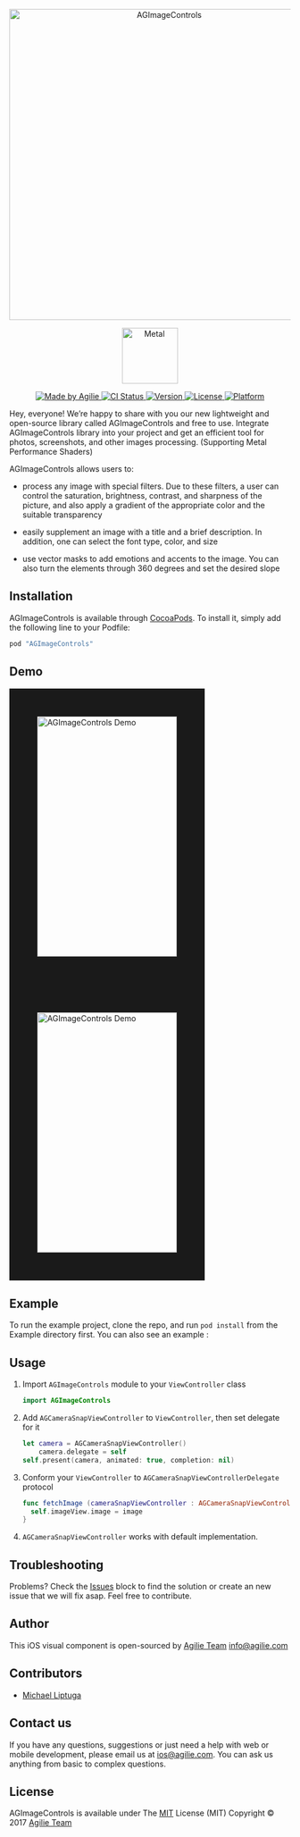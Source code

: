 <p align="center">
<img src="https://user-images.githubusercontent.com/4165054/28629674-c7a917aa-7230-11e7-94c6-4e76ffa2b032.png" alt="AGImageControls" title="AGImageControls" width="557"/>
</p>

<p align="center">
<img src="http://weekly.ascii.jp/elem/000/000/261/261806/Macp11_Metal_1200x.jpg" alt="Metal" title="Metal" width="100"/>
</p>

<p>

</p>

<p align="center">

<a href="https://www.agilie.com?utm_source=github&utm_medium=referral&utm_campaign=Git_Swift&utm_term=AGImageControls">
<img src="https://img.shields.io/badge/Made%20by-Agilie-green.svg?style=flat" alt="Made by Agilie">
</a>

<a href="https://travis-ci.org/liptugamichael@gmail.com/AGImageControls">
<img src="http://img.shields.io/travis/agilie/AGImageControls.svg?style=flat" alt="CI Status">
</a>

<a href="http://cocoapods.org/pods/AGImageControls">
<img src="https://img.shields.io/cocoapods/v/AGImageControls.svg?style=flat" alt="Version">
</a>

<a href="http://cocoapods.org/pods/AGImageControls">
<img src="https://img.shields.io/cocoapods/l/AGImageControls.svg?style=flat" alt="License">
</a>

<a href="http://cocoapods.org/pods/AGImageControls">
<img src="https://img.shields.io/cocoapods/p/AGImageControls.svg?style=flat" alt="Platform">
</a>

</p>

Hey, everyone!
We’re happy to share with you our new lightweight and open-source library called AGImageControls and free to use. 
Integrate AGImageControls library into your project and get an efficient tool for photos, screenshots, and other images processing. (Supporting Metal Performance Shaders)

AGImageControls allows users to:

- process any image with special filters. Due to these filters, a user can control the saturation, brightness, contrast, and sharpness of the picture, and also apply a gradient of the appropriate color and the suitable transparency

- easily supplement an image with a title and a brief description. In addition, one can select the font type, color, and size

- use vector masks to add emotions and accents to the image. You can also turn the elements through 360 degrees and set the desired slope


## Installation

AGImageControls is available through [CocoaPods](http://cocoapods.org). To install
it, simply add the following line to your Podfile:

```ruby
pod "AGImageControls"
```

## Demo

<img src="https://user-images.githubusercontent.com/4165054/28632257-9be44f24-7238-11e7-95da-1e65d40dad25.gif" alt="AGImageControls Demo" height="430" width="250" border ="50"> <img src="https://user-images.githubusercontent.com/4165054/28632626-eceb39b8-7239-11e7-8fd0-2c49aac29ac1.gif" alt="AGImageControls Demo" height="430" width="250" border ="50">

## Example

To run the example project, clone the repo, and run `pod install` from the Example directory first.
You can also see an example :

## Usage

1. Import `AGImageControls` module to your `ViewController` class

   ```swift
   import AGImageControls
   ```

2. Add `AGCameraSnapViewController` to `ViewController`, then set delegate for it

   ```swift
   let camera = AGCameraSnapViewController()
       camera.delegate = self
   self.present(camera, animated: true, completion: nil)
   ```

3. Conform your `ViewController` to `AGCameraSnapViewControllerDelegate` protocol
    
   ```swift
   func fetchImage (cameraSnapViewController : AGCameraSnapViewController, image : UIImage) {
     self.imageView.image = image
   }
   ```

4. `AGCameraSnapViewController` works with default implementation.


## Troubleshooting
Problems? Check the [Issues](https://github.com/agilie/AGImageControls/issues) block
to find the solution or create an new issue that we will fix asap. Feel free to contribute.

## Author

This iOS visual component is open-sourced by [Agilie Team](https://www.agilie.com?utm_source=github&utm_medium=referral&utm_campaign=Git_Swift&utm_term=AGImageControls) <info@agilie.com>

## Contributors
- [Michael Liptuga](https://github.com/Liptuga-Michael)

## Contact us
If you have any questions, suggestions or just need a help with web or mobile development, please email us at
<ios@agilie.com>. You can ask us anything from basic to complex questions.

## License

AGImageControls is available under
The [MIT](LICENSE.md) License (MIT) Copyright © 2017 [Agilie Team](https://www.agilie.com?utm_source=github&utm_medium=referral&utm_campaign=Git_Swift&utm_term=AGImageControls) 
